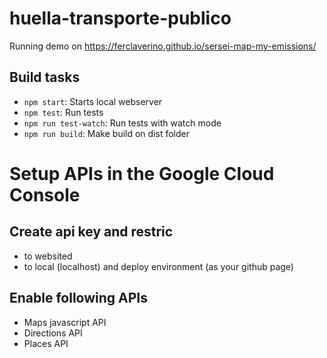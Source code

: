 # huella-transporte-publico

Running demo on https://ferclaverino.github.io/sersei-map-my-emissions/

## Build tasks

- `npm start`: Starts local webserver
- `npm test`: Run tests
- `npm run test-watch`: Run tests with watch mode
- `npm run build`: Make build on dist folder

# Setup APIs in the Google Cloud Console

## Create api key and restric

- to websited
- to local (localhost) and deploy environment (as your github page)

## Enable following APIs

- Maps javascript API
- Directions API
- Places API
